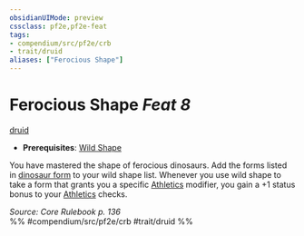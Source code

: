 ```yaml
---
obsidianUIMode: preview
cssclass: pf2e,pf2e-feat
tags:
- compendium/src/pf2e/crb
- trait/druid
aliases: ["Ferocious Shape"]
---
```

# Ferocious Shape  *Feat 8*  
[druid](rules/traits/druid.md)  

- **Prerequisites**: [Wild Shape](compendium/feats/wild-shape.md)

You have mastered the shape of ferocious dinosaurs. Add the forms listed in [dinosaur form](compendium/spells/dinosaur-form.md) to your wild shape list. Whenever you use wild shape to take a form that grants you a specific [Athletics](compendium/skills.md#Athletics) modifier, you gain a +1 status bonus to your [Athletics](compendium/skills.md#Athletics) checks.

*Source: Core Rulebook p. 136*  
%% #compendium/src/pf2e/crb #trait/druid %%